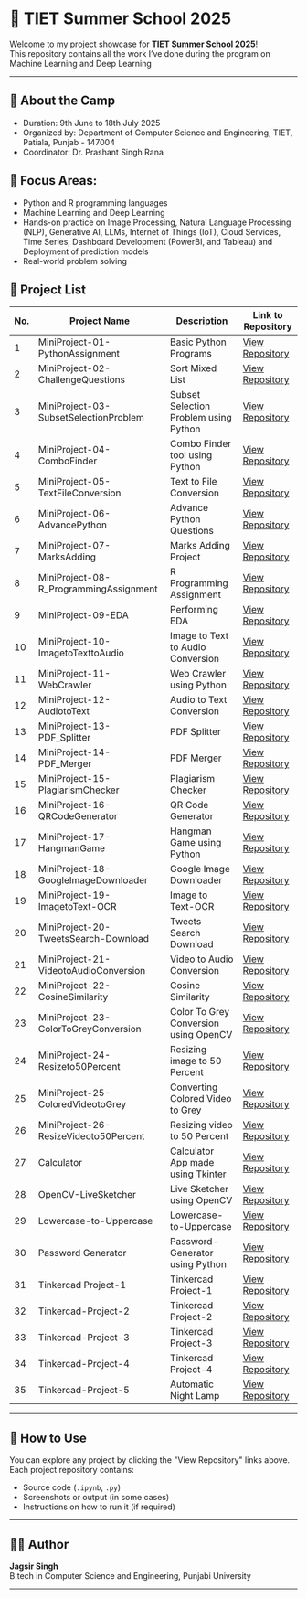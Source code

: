 # 🚀 TIET Summer School 2025 

Welcome to my project showcase for **TIET Summer School 2025**!  
This repository contains all the work I’ve done during the program on Machine Learning and Deep Learning 

---

## 📌 About the Camp

-  Duration: 9th June to 18th July 2025
-  Organized by: Department of Computer Science and Engineering, TIET, Patiala, Punjab - 147004
-  Coordinator: Dr. Prashant Singh Rana

## 🧠 Focus Areas:
  - Python and R programming languages 
  - Machine Learning and Deep Learning
  - Hands-on practice on Image Processing, Natural Language Processing (NLP), Generative AI, LLMs, Internet of Things (IoT), Cloud Services, Time Series, Dashboard Development (PowerBI, and Tableau) and Deployment of prediction models
  - Real-world problem solving


## 📂 Project List

| No. | Project Name                                  | Description                                      |Link to Repository|
|-----|-----------------------------------------------|--------------------------------------------------|------------------|
| 1   | MiniProject-01-PythonAssignment       | Basic Python Programs                            | [View Repository](https://github.com/jagsir346/Mini-Project-01-Python-Assignment) |
| 2   | MiniProject-02-ChallengeQuestions     | Sort Mixed List                                  | [View Repository](https://github.com/jagsir346/Mini-Project-02-Challenge-Question) |
| 3   | MiniProject-03-SubsetSelectionProblem | Subset Selection Problem using Python            | [View Repository](https://github.com/jagsir346/Mini-Project-03-Subset-Selection-Problem-) |
| 4   | MiniProject-04-ComboFinder            | Combo Finder tool using Python                   | [View Repository](https://github.com/jagsir346/Mini-Project-04-ComboFinder) |
| 5   | MiniProject-05-TextFileConversion     | Text to File Conversion                          | [View Repository](https://github.com/jagsir346/Mini-Project-05-Text-File-Conversion-) |
| 6   | MiniProject-06-AdvancePython          | Advance Python Questions                         | [View Repository](https://github.com/jagsir346/Mini-Project-06-Advance-Python) |
| 7   | MiniProject-07-MarksAdding            | Marks Adding Project                             | [View Repository](https://github.com/jagsir346/Mini-Project-07-Marks-Adding) |
| 8   | MiniProject-08-R_ProgrammingAssignment| R Programming Assignment                         | [View Repository](https://github.com/jagsir346/Mini-Project-08-R-programming-assignment-) |
| 9   | MiniProject-09-EDA                    | Performing EDA                                   | [View Repository](https://github.com/jagsir346/Mini-Project-08-R-programming-assignment-) |
| 10  | MiniProject-10-ImagetoTexttoAudio     | Image to Text to Audio Conversion                | [View Repository](https://github.com/jagsir346/Mini-Project-10-Image-to-Text-to-Audio) |
| 11  | MiniProject-11-WebCrawler             | Web Crawler using Python                         | [View Repository](https://github.com/jagsir346/Mini-Project-11-Web-crawler-Email-Scraper-) |
| 12  | MiniProject-12-AudiotoText            | Audio to Text Conversion                         | [View Repository](https://github.com/jagsir346/Mini-Project-12-Audio-to-Text) |
| 13  | MiniProject-13-PDF_Splitter           | PDF Splitter                                     | [View Repository](https://github.com/jagsir346/Mini-Project-13-PDF-Splitter) |
| 14  | MiniProject-14-PDF_Merger             | PDF Merger                                       | [View Repository](https://github.com/jagsir346/Mini-Project-14-PDF-Merger-Assignment-) |
| 15  | MiniProject-15-PlagiarismChecker      | Plagiarism Checker                               | [View Repository](https://github.com/jagsir346/Mini-Project-15-Plagiarism-Checker) |
| 16  | MiniProject-16-QRCodeGenerator        | QR Code Generator                                | [View Repository](https://github.com/jagsir346/Mini-Project-16-QR-Code-Generator) |
| 17  | MiniProject-17-HangmanGame            | Hangman Game using Python                        | [View Repository](https://github.com/jagsir346/Mini-Project-17-Hangman-Game) |
| 18  | MiniProject-18-GoogleImageDownloader  | Google Image Downloader                          | [View Repository](https://github.com/jagsir346/Mini-Project-18-Google-Image-Downloader) |
| 19  | MiniProject-19-ImagetoText-OCR        | Image to Text-OCR                                | [View Repository](https://github.com/jagsir346/Mini-Project-19-Image-to-Text-OCR-) |
| 20  | MiniProject-20-TweetsSearch-Download  | Tweets Search Download                           | [View Repository](https://github.com/jagsir346/Mini-Project-20-Tweets-Search-Download) |
| 21  | MiniProject-21-VideotoAudioConversion | Video to Audio Conversion                        | [View Repository](https://github.com/jagsir346/Mini-Project-21-Video-to-Audio-Conversion) |
| 22  | MiniProject-22-CosineSimilarity       | Cosine Similarity                                | [View Repository](https://github.com/jagsir346/Mini-Project-22-Cosine-Similarity) |
| 23  | MiniProject-23-ColorToGreyConversion  | Color To Grey Conversion using OpenCV            | [View Repository](https://github.com/jagsir346/Mini-Project-23-Convert-images-to-Grey-Scale-using-OpenCV) |
| 24  | MiniProject-24-Resizeto50Percent      | Resizing image to 50 Percent                     | [View Repository](https://github.com/jagsir346/Mini-Project-24-Resize-the-100-images-to-50-smaller-using-OpenCV) |
| 25  | MiniProject-25-ColoredVideotoGrey     | Converting Colored Video to Grey                 | [View Repository](https://github.com/jagsir346/Mini-Project-25-Convert-Colored-Video-to-Grey-Scale-b-w-using-OpenCV) |
| 26  | MiniProject-26-ResizeVideoto50Percent | Resizing video to 50 Percent                     | [View Repository](https://github.com/jagsir346/Mini-Project-26-Resize-a-Colored-Video-to-50-Smaller-using-OpenCV) |
| 27  | Calculator                            | Calculator App made using Tkinter                | [View Repository](https://github.com/jagsir346/Calculator) |
| 28  | OpenCV-LiveSketcher                   | Live Sketcher using OpenCV                       | [View Repository](https://github.com/jagsir346/Live-Sketcher) |
| 29  | Lowercase-to-Uppercase                | Lowercase-to-Uppercase                           | [View Repository](https://github.com/jagsir346/Lowercase-to-Uppercase) |
| 30  | Password Generator                    | Password-Generator using Python                  | [View Repository](https://github.com/jagsir346/Password-Generator) |
| 31  | Tinkercad Project-1                   | Tinkercad Project-1                              | [View Repository](https://github.com/jagsir346/Tinkercad-Project-1) |
| 32  | Tinkercad-Project-2                   | Tinkercad Project-2                              | [View Repository](https://github.com/jagsir346/Tinkercad-Project-2-) |
| 33  | Tinkercad-Project-3                   | Tinkercad Project-3                              | [View Repository](https://github.com/jagsir346/Tinkercad-Project-3) |
| 34  | Tinkercad-Project-4                   | Tinkercad Project-4                              | [View Repository](https://github.com/jagsir346/Tinkercad-Project-4) |
| 35  | Tinkercad-Project-5                   | Automatic Night Lamp                             | [View Repository](https://github.com/jagsir346/Tinkercad-Project-5) |

---

## 🚀 How to Use

You can explore any project by clicking the "View Repository" links above.  
Each project repository contains:
- Source code (`.ipynb`, `.py`)
- Screenshots or output (in some cases)
- Instructions on how to run it (if required)

---

## 🧑‍💻 Author

**Jagsir Singh**  
B.tech in Computer Science and Engineering, Punjabi University

---
